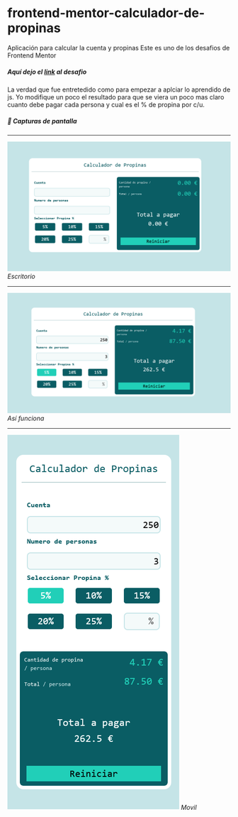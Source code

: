 # frontend-mentor-calculador-de-propinas
Aplicación para calcular la cuenta y propinas
Este es uno de los desafios de Frontend Mentor

##### Aquí dejo el [link] al desafio
[link]:https://www.frontendmentor.io/challenges/tip-calculator-app-ugJNGbJUX

La verdad que fue entretedido como para empezar a aplciar lo aprendido de js. Yo modifique un poco el resultado para que se viera un poco mas claro cuanto debe pagar cada persona y cual es el % de propina por c/u.

[Demo]:https://davidmg23.github.io/frontend-mentor-calculador-de-propinas/

##### 📸 Capturas de pantalla

***
![Vsita de la app en versión escritotio](/img/captura1.png "Versión Escritorio")
*Escritorio*

***
![Vsita de la app en funcionamiento](/img/muestra.png "Asi funciona")
*Así funciona*

***
![Vsita de la app en versión Movil](/img/movil.png "Versión Movil")
*Movil*



